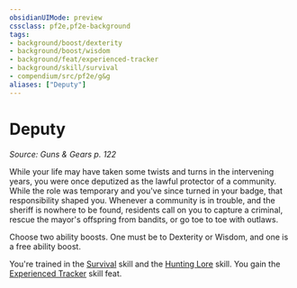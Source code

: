 ```yaml
---
obsidianUIMode: preview
cssclass: pf2e,pf2e-background
tags:
- background/boost/dexterity
- background/boost/wisdom
- background/feat/experienced-tracker
- background/skill/survival
- compendium/src/pf2e/g&g
aliases: ["Deputy"]
---
```

# Deputy
*Source: Guns & Gears p. 122*  

While your life may have taken some twists and turns in the intervening years, you were once deputized as the lawful protector of a community. While the role was temporary and you've since turned in your badge, that responsibility shaped you. Whenever a community is in trouble, and the sheriff is nowhere to be found, residents call on you to capture a criminal, rescue the mayor's offspring from bandits, or go toe to toe with outlaws.

Choose two ability boosts. One must be to Dexterity or Wisdom, and one is a free ability boost.

You're trained in the [Survival](/compendium/skills.md#Survival) skill and the [Hunting Lore](/compendium/skills.md#Lore) skill. You gain the [Experienced Tracker](/compendium/feats/experienced-tracker.md) skill feat.